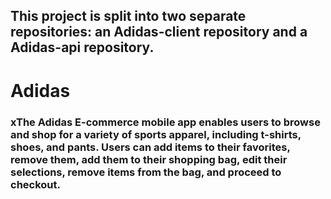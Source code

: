 <div>
  <h2>This project is split into two separate repositories: an Adidas-client repository and a Adidas-api repository.
</h2>
  <h1>Adidas</h1>
  <h3>xThe Adidas E-commerce mobile app enables users to browse and shop for a variety of sports apparel, including t-shirts, shoes, and pants. Users can add items to their favorites, remove them, add them to their shopping bag, edit their selections, remove items from the bag, and proceed to checkout.</h3>
  
</div>
